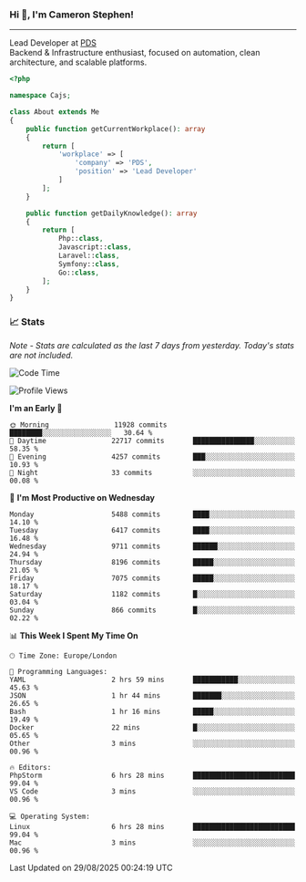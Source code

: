 ### Hi 👋, I'm Cameron Stephen!

---

Lead Developer at [PDS](https://prindatasolutions.co.uk)  
Backend & Infrastructure enthusiast, focused on automation, clean architecture, and scalable platforms.


```php
<?php

namespace Cajs;

class About extends Me
{
    public function getCurrentWorkplace(): array
    {
        return [
            'workplace' => [
                'company' => 'PDS',
                'position' => 'Lead Developer'
            ]
        ];
    }

    public function getDailyKnowledge(): array
    {
        return [
            Php::class,
            Javascript::class,
            Laravel::class,
            Symfony::class,
            Go::class,
        ];
    }
}
```

### 📈 Stats
<p><em>Note - Stats are calculated as the last 7 days from yesterday. Today's stats are not included.</em></p>


<!--START_SECTION:waka-->
![Code Time](http://img.shields.io/badge/Code%20Time-4%2C661%20hrs%207%20mins-blue)

![Profile Views](http://img.shields.io/badge/Profile%20Views-0-blue)

**I'm an Early 🐤** 

```text
🌞 Morning                11928 commits       ████████░░░░░░░░░░░░░░░░░   30.64 % 
🌆 Daytime                22717 commits       ███████████████░░░░░░░░░░   58.35 % 
🌃 Evening                4257 commits        ███░░░░░░░░░░░░░░░░░░░░░░   10.93 % 
🌙 Night                  33 commits          ░░░░░░░░░░░░░░░░░░░░░░░░░   00.08 % 
```
📅 **I'm Most Productive on Wednesday** 

```text
Monday                   5488 commits        ████░░░░░░░░░░░░░░░░░░░░░   14.10 % 
Tuesday                  6417 commits        ████░░░░░░░░░░░░░░░░░░░░░   16.48 % 
Wednesday                9711 commits        ██████░░░░░░░░░░░░░░░░░░░   24.94 % 
Thursday                 8196 commits        █████░░░░░░░░░░░░░░░░░░░░   21.05 % 
Friday                   7075 commits        █████░░░░░░░░░░░░░░░░░░░░   18.17 % 
Saturday                 1182 commits        █░░░░░░░░░░░░░░░░░░░░░░░░   03.04 % 
Sunday                   866 commits         █░░░░░░░░░░░░░░░░░░░░░░░░   02.22 % 
```


📊 **This Week I Spent My Time On** 

```text
🕑︎ Time Zone: Europe/London

💬 Programming Languages: 
YAML                     2 hrs 59 mins       ███████████░░░░░░░░░░░░░░   45.63 % 
JSON                     1 hr 44 mins        ███████░░░░░░░░░░░░░░░░░░   26.65 % 
Bash                     1 hr 16 mins        █████░░░░░░░░░░░░░░░░░░░░   19.49 % 
Docker                   22 mins             █░░░░░░░░░░░░░░░░░░░░░░░░   05.65 % 
Other                    3 mins              ░░░░░░░░░░░░░░░░░░░░░░░░░   00.96 % 

🔥 Editors: 
PhpStorm                 6 hrs 28 mins       █████████████████████████   99.04 % 
VS Code                  3 mins              ░░░░░░░░░░░░░░░░░░░░░░░░░   00.96 % 

💻 Operating System: 
Linux                    6 hrs 28 mins       █████████████████████████   99.04 % 
Mac                      3 mins              ░░░░░░░░░░░░░░░░░░░░░░░░░   00.96 % 
```


 Last Updated on 29/08/2025 00:24:19 UTC
<!--END_SECTION:waka-->

